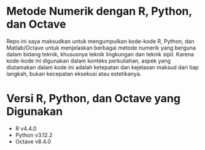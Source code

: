 # Metode Numerik dengan R, Python, dan Octave

Repo ini saya maksudkan untuk mengumpulkan kode-kode R, Python, dan Matlab/Octave untuk menjelaskan berbagai metode numerik yang berguna dalam bidang teknik, 
khususnya teknik lingkungan dan teknik sipil. 
Karena kode-kode ini digunakan dalam konteks perkuliahan, aspek yang diutamakan dalam kode ini adalah ketepatan dan kejelasan maksud dari tiap langkah, bukan kecepatan eksekusi atau estetikanya. 

# Versi R, Python, dan Octave yang Digunakan

- R v4.4.0
- Python v3.12.2
- Octave v8.4.0


